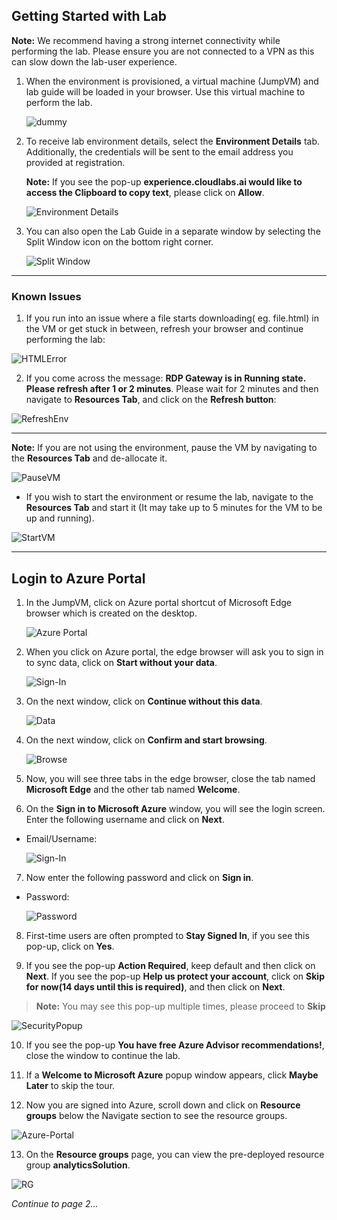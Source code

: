 ## Getting Started with Lab

**Note:** We recommend having a strong internet connectivity while performing the lab. Please ensure you are not connected to a VPN as this can slow down the lab-user experience.

1. When the environment is provisioned, a virtual machine (JumpVM) and lab guide will be loaded in your browser. Use this virtual machine to perform the lab.

   ![dummy](https://github.com/CloudLabsAI-Azure/Ignite-lab/blob/main/media/labstartpage2.png?raw=true)

2. To receive lab environment details, select the **Environment Details** tab. Additionally, the credentials will be sent to the email address you provided at registration.

   **Note:** If you see the pop-up **experience.cloudlabs.ai would like to access the Clipboard to copy text**, please click on **Allow**.

   ![Environment Details](https://github.com/CloudLabsAI-Azure/Ignite-lab/blob/main/media/labenvdet.png?raw=true)

3. You can also open the Lab Guide in a separate window by selecting the Split Window icon on the bottom right corner.

   ![Split Window](https://github.com/CloudLabsAI-Azure/Ignite-lab/blob/main/media/labenvsplit.png?raw=true)

----

### Known Issues

1. If you run into an issue where a file starts downloading( eg. file.html) in the VM or get stuck in between, refresh your browser and continue performing the lab:

![HTMLError](https://github.com/CloudLabsAI-Azure/Ignite-lab/blob/main/media/htmlerror.png?raw=true)

2. If you come across the message: **RDP Gateway is in Running state. Please refresh after 1 or 2 minutes**. Please wait for 2 minutes and then navigate to **Resources Tab**, and click on the **Refresh button**:

![RefreshEnv](https://github.com/CloudLabsAI-Azure/Ignite-lab/blob/main/media/refreshenv.png?raw=true)

----

 
**Note:** If you are not using the environment, pause the VM by navigating to the **Resources Tab** and de-allocate it.

   ![PauseVM](https://github.com/CloudLabsAI-Azure/Ignite-lab/blob/main/media/labvmdealloc.png?raw=true)

   * If you wish to start the environment or resume the lab, navigate to the **Resources Tab** and start it (It may take up to 5 minutes for the VM to be up and running).

   ![StartVM](https://github.com/CloudLabsAI-Azure/Ignite-lab/blob/main/media/labvmalloc.png?raw=true)
   
 ----

## Login to Azure Portal

1. In the JumpVM, click on Azure portal shortcut of Microsoft Edge browser which is created on the desktop.

   ![Azure Portal](https://github.com/CloudLabsAI-Azure/Ignite-lab/blob/main/media/labstartap.png?raw=true)

2. When you click on Azure portal, the edge browser will ask you to sign in to sync data, click on **Start without your data**.

   ![Sign-In](https://github.com/CloudLabsAI-Azure/Ignite-lab/blob/main/media/02.png?raw=true)

3. On the next window, click on **Continue without this data**.

   ![Data](https://github.com/CloudLabsAI-Azure/Ignite-lab/blob/main/media/03.png?raw=true)

4. On the next window, click on **Confirm and start browsing**.

   ![Browse](https://github.com/CloudLabsAI-Azure/Ignite-lab/blob/main/media/04.png?raw=true)

5. Now, you will see three tabs in the edge browser, close the tab named **Microsoft Edge** and the other tab named **Welcome**.

6. On the **Sign in to Microsoft Azure** window, you will see the login screen. Enter the following username and click on **Next**.

* Email/Username: <inject key="AzureAdUserEmail"></inject>

    ![Sign-In](https://github.com/CloudLabsAI-Azure/Ignite-lab/blob/main/media/05.png?raw=true)

7. Now enter the following password and click on **Sign in**.

* Password: <inject key="AzureAdUserPassword"></inject>

   ![Password](https://github.com/CloudLabsAI-Azure/Ignite-lab/blob/main/media/06.png?raw=true)

8. First-time users are often prompted to **Stay Signed In**, if you see this pop-up, click on **Yes**.


9. If you see the pop-up **Action Required**, keep default and then click on **Next**. If you see the pop-up **Help us protect your account**, click on **Skip for now(14 days until this is required)**, and then click on **Next**.
>**Note:** You may see this pop-up multiple times, please proceed to **Skip**

   ![SecurityPopup](https://github.com/CloudLabsAI-Azure/Ignite-lab/blob/main/media/securitypopup.png?raw=true)

10. If you see the pop-up **You have free Azure Advisor recommendations!**, close the window to continue the lab.

11. If a **Welcome to Microsoft Azure** popup window appears, click **Maybe Later** to skip the tour.

12. Now you are signed into Azure, scroll down and click on **Resource groups** below the Navigate section to see the resource groups.

   ![Azure-Portal](https://github.com/CloudLabsAI-Azure/Ignite-lab/blob/main/media/07.png?raw=true)

13. On the **Resource groups** page, you can view the pre-deployed resource group **analyticsSolution**.

   ![RG](https://github.com/CloudLabsAI-Azure/Ignite-lab/blob/main/media/labselectrglab.png?raw=true)
   
 
   

*Continue to page 2...*
